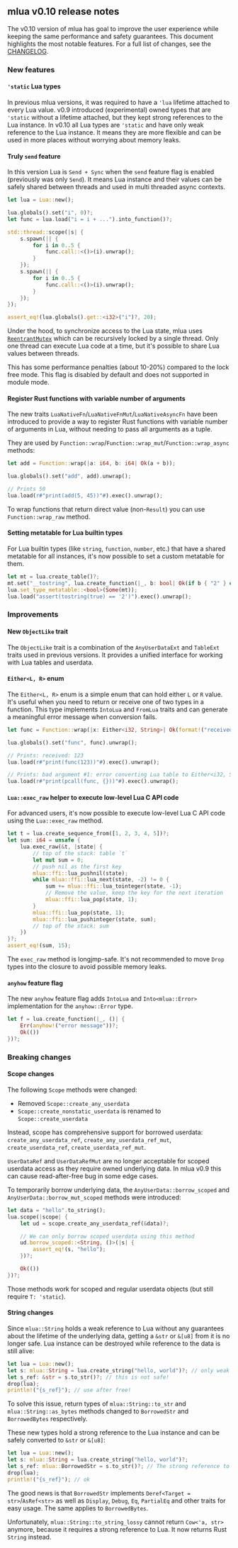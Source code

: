 ## mlua v0.10 release notes

The v0.10 version of mlua has goal to improve the user experience while keeping the same performance and safety guarantees.
This document highlights the most notable features. For a full list of changes, see the [CHANGELOG].

[CHANGELOG]: https://github.com/mlua-rs/mlua/blob/main/CHANGELOG.md

### New features

#### `'static` Lua types

In previous mlua versions, it was required to have a `'lua` lifetime attached to every Lua value. v0.9 introduced (experimental) owned types that are `'static` without a lifetime attached, but they kept strong references to the Lua instance.
In v0.10 all Lua types are `'static` and have only weak reference to the Lua instance. It means they are more flexible and can be used in more places without worrying about memory leaks.

#### Truly `send` feature

In this version Lua is `Send + Sync` when the `send` feature flag is enabled (previously was only `Send`). It means Lua instance and their values can be safely shared between threads and used in multi threaded async contexts.

```rust
let lua = Lua::new();

lua.globals().set("i", 0)?;
let func = lua.load("i = i + ...").into_function()?;

std::thread::scope(|s| {
    s.spawn(|| {
        for i in 0..5 {
            func.call::<()>(i).unwrap();
        }
    });
    s.spawn(|| {
        for i in 0..5 {
            func.call::<()>(i).unwrap();
        }
    });
});

assert_eq!(lua.globals().get::<i32>("i")?, 20);
```

Under the hood, to synchronize access to the Lua state, mlua uses [`ReentrantMutex`] which can be recursively locked by a single thread. Only one thread can execute Lua code at a time, but it's possible to share Lua values between threads.

This has some performance penalties (about 10-20%) compared to the lock free mode. This flag is disabled by default and does not supported in module mode.

[`ReentrantMutex`]: https://docs.rs/parking_lot/latest/parking_lot/type.ReentrantMutex.html

#### Register Rust functions with variable number of arguments

The new traits `LuaNativeFn`/`LuaNativeFnMut`/`LuaNativeAsyncFn` have been introduced to provide a way to register Rust functions with variable number of arguments in Lua, without needing to pass all arguments as a tuple.

They are used by `Function::wrap`/`Function::wrap_mut`/`Function::wrap_async` methods:

```rust
let add = Function::wrap(|a: i64, b: i64| Ok(a + b));

lua.globals().set("add", add).unwrap();

// Prints 50
lua.load(r#"print(add(5, 45))"#).exec().unwrap();
```

To wrap functions that return direct value (non-`Result`) you can use `Function::wrap_raw` method.

#### Setting metatable for Lua builtin types

For Lua builtin types (like `string`, `function`, `number`, etc.) that have a shared metatable for all instances, it's now possible to set a custom metatable for them.

```rust
let mt = lua.create_table()?;
mt.set("__tostring", lua.create_function(|_, b: bool| Ok(if b { "2" } else { "0" }))?)?;
lua.set_type_metatable::<bool>(Some(mt));
lua.load("assert(tostring(true) == '2')").exec().unwrap();
```

### Improvements

#### New `ObjectLike` trait

The `ObjectLike` trait is a combination of the `AnyUserDataExt` and `TableExt` traits used in previous versions. It provides a unified interface for working with Lua tables and userdata.

#### `Either<L, R>` enum

The `Either<L, R>` enum is a simple enum that can hold either `L` or `R` value. It's useful when you need to return or receive one of two types in a function.
This type implements `IntoLua` and `FromLua` traits and can generate a meaningful error message when conversion fails.

```rust
let func = Function::wrap(|x: Either<i32, String>| Ok(format!("received: {x}")));

lua.globals().set("func", func).unwrap();

// Prints: received: 123
lua.load(r#"print(func(123))"#).exec().unwrap();

// Prints: bad argument #1: error converting Lua table to Either<i32, String>
lua.load(r#"print(pcall(func, {}))"#).exec().unwrap();
```

#### `Lua::exec_raw` helper to execute low-level Lua C API code

For advanced users, it's now possible to execute low-level Lua C API code using the `Lua::exec_raw` method.

```rust
let t = lua.create_sequence_from([1, 2, 3, 4, 5])?;
let sum: i64 = unsafe {
    lua.exec_raw(&t, |state| {
        // top of the stack: table `t`
        let mut sum = 0;
        // push nil as the first key
        mlua::ffi::lua_pushnil(state);
        while mlua::ffi::lua_next(state, -2) != 0 {
            sum += mlua::ffi::lua_tointeger(state, -1);
            // Remove the value, keep the key for the next iteration
            mlua::ffi::lua_pop(state, 1);
        }
        mlua::ffi::lua_pop(state, 1);
        mlua::ffi::lua_pushinteger(state, sum);
        // top of the stack: sum
    })
}?;
assert_eq!(sum, 15);
```

The `exec_raw` method is longjmp-safe. It's not recommended to move `Drop` types into the closure to avoid possible memory leaks.

#### `anyhow` feature flag

The new `anyhow` feature flag adds `IntoLua` and `Into<mlua::Error>` implementation for the `anyhow::Error` type.

```rust
let f = lua.create_function(|_, ()| {
    Err(anyhow!("error message"))?;
    Ok(())
})?;
```

### Breaking changes

#### Scope changes

The following `Scope` methods were changed:
- Removed `Scope::create_any_userdata`
- `Scope::create_nonstatic_userdata` is renamed to `Scope::create_userdata`

Instead, scope has comprehensive support for borrowed userdata: `create_any_userdata_ref`, `create_any_userdata_ref_mut`, `create_userdata_ref`, `create_userdata_ref_mut`.

`UserDataRef` and `UserDataRefMut` are no longer acceptable for scoped userdata access as they require owned underlying data.
In mlua v0.9 this can cause read-after-free bug in some edge cases.

To temporarily borrow underlying data, the `AnyUserData::borrow_scoped` and `AnyUserData::borrow_mut_scoped` methods were introduced:

```rust
let data = "hello".to_string();
lua.scope(|scope| {
    let ud = scope.create_any_userdata_ref(&data)?;

    // We can only borrow scoped userdata using this method
    ud.borrow_scoped::<String, ()>(|s| {
        assert_eq!(s, "hello");
    })?;

    Ok(())
})?;
```

Those methods work for scoped and regular userdata objects (but still require `T: 'static`).

#### String changes

Since `mlua::String` holds a weak reference to Lua without any guarantees about the lifetime of the underlying data, getting a `&str` or `&[u8]` from it is no longer safe.
Lua instance can be destroyed while reference to the data is still alive:

```rust
let lua = Lua::new();
let s: mlua::String = lua.create_string("hello, world")?; // only weak reference to Lua!
let s_ref: &str = s.to_str()?; // this is not safe!
drop(lua);
println!("{s_ref}"); // use after free!
```

To solve this issue, return types of `mlua::String::to_str` and `mlua::String::as_bytes` methods changed to `BorrowedStr` and `BorrowedBytes` respectively.

These new types hold a strong reference to the Lua instance and can be safely converted to `&str` or `&[u8]`:

```rust
let lua = Lua::new();
let s: mlua::String = lua.create_string("hello, world")?;
let s_ref: mlua::BorrowedStr = s.to_str()?; // The strong reference to Lua is held here
drop(lua);
println!("{s_ref}"); // ok
```

The good news is that `BorrowedStr` implements `Deref<Target = str>`/`AsRef<str>` as well as `Display`, `Debug`, `Eq`, `PartialEq` and other traits for easy usage.
The same applies to `BorrowedBytes`.

Unfortunately, `mlua::String::to_string_lossy` cannot return `Cow<'a, str>` anymore, because it requires a strong reference to Lua. It now returns Rust `String` instead.
